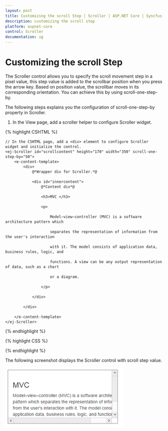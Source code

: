 ```yaml
---
layout: post
title: Customizing the scroll Step | Scroller | ASP.NET Core | Syncfusion
description: customizing the scroll step
platform: aspnet-core
control: Scroller
documentation: ug
---
```


# Customizing the scroll Step

The Scroller control allows you to specify the scroll movement step in a pixel value, this step value is added to the scrollbar position when you press the arrow key. Based on position value, the scrollbar moves in its corresponding orientation. You can achieve this by using scroll-one-step-by.

The following steps explains you the configuration of scroll-one-step-by property in Scroller. 

1. In the View page, add a scroller helper to configure Scroller widget.

{% highlight CSHTML %}

	// In the CSHTML page, add a <div> element to configure Scroller widget and initialize the control.
    <ej-Scroller id="scrollcontent" height="170" width="350" scroll-one-step-by="50">
        <e-content-template>
            <div>
                @*Wrapper div for Scroller.*@

                <div id="innercontent">
                    @*Content div*@

                    <h3>MVC </h3>

                    <p>

                        Model–view–controller (MVC) is a software architecture pattern which

                        separates the representation of information from the user's interaction

                        with it. The model consists of application data, business rules, logic, and

                        functions. A view can be any output representation of data, such as a chart

                        or a diagram.

                    </p>

                </div>

            </div>

        </e-content-template>
    </ej-Scroller>

{% endhighlight %}

{% highlight CSS %}
<style type="text/css">
    #innercontent {
        width: 400px;
        padding: 15px;
    }

   #scrollcontent {
        border: 1px solid grey;
    }
</style>
	
{% endhighlight %}
   
The following screenshot displays the Scroller control with scroll step value.

![](Customizing-the-scroll-Step_images/Customizing-the-scroll-Step_img1.png)


